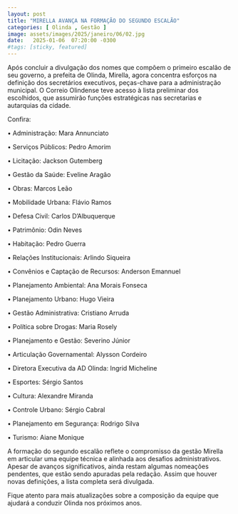 ```yaml
---
layout: post
title: "MIRELLA AVANÇA NA FORMAÇÃO DO SEGUNDO ESCALÃO"
categories: [ Olinda , Gestão ]
image: assets/images/2025/janeiro/06/02.jpg
date:   2025-01-06  07:20:00 -0300
#tags: [sticky, featured]
---
```

Após concluir a divulgação dos nomes que compõem o primeiro escalão de seu governo, a prefeita de Olinda, Mirella, agora concentra esforços na definição dos secretários executivos, peças-chave para a administração municipal. O Correio Olindense teve acesso à lista preliminar dos escolhidos, que assumirão funções estratégicas nas secretarias e autarquias da cidade.

Confira:

•	Administração: Mara Annunciato
	
•	Serviços Públicos: Pedro Amorim
	
•	Licitação: Jackson Gutemberg

•	Gestão da Saúde: Eveline Aragão

•	Obras: Marcos Leão

•	Mobilidade Urbana: Flávio Ramos

•	Defesa Civil: Carlos D’Albuquerque
	
•	Patrimônio: Odin Neves

•	Habitação: Pedro Guerra

•	Relações Institucionais: Arlindo Siqueira

•	Convênios e Captação de Recursos: Anderson Emannuel

•	Planejamento Ambiental: Ana Morais Fonseca

•	Planejamento Urbano: Hugo Vieira

•	Gestão Administrativa: Cristiano Arruda

•	Política sobre Drogas: Maria Rosely

•	Planejamento e Gestão: Severino Júnior

•	Articulação Governamental: Alysson Cordeiro

•	Diretora Executiva da AD Olinda: Ingrid Micheline

•	Esportes: Sérgio Santos

•	Cultura: Alexandre Miranda
	
•	Controle Urbano: Sérgio Cabral

•	Planejamento em Segurança: Rodrigo Silva

•	Turismo: Aiane Monique

A formação do segundo escalão reflete o compromisso da gestão Mirella em articular uma equipe técnica e alinhada aos desafios administrativos. Apesar de avanços significativos, ainda restam algumas nomeações pendentes, que estão sendo apuradas pela redação. Assim que houver novas definições, a lista completa será divulgada.

Fique atento para mais atualizações sobre a composição da equipe que ajudará a conduzir Olinda nos próximos anos.

